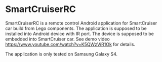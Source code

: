 SmartCruiserRC
==============

SmartCruiserRC is a remote control Android application for SmartCruiser car build from Lego components.
The application is supposed to be installed into Android device with IR port.
The device is supposed to be embedded into SmartCruiser car.
See demo video https://www.youtube.com/watch?v=K5QWzViR1Ok for details.

The application is only tested on Samsung Galaxy S4.
